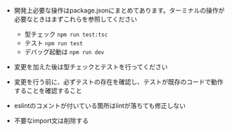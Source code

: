 - 開発上必要な操作はpackage.jsonにまとめてあります。ターミナルの操作が必要なときはまずこれらを参照してください
  - 型チェック `npm run test:tsc`
  - テスト `npm run test`
  - デバッグ起動は `npm run dev`

- 変更を加えた後は型チェックとテストを行ってください
- 変更を行う前に、必ずテストの存在を確認し、テストが既存のコードで動作することを確認すること
- eslintのコメントが付いている箇所はlintが落ちても修正しない
- 不要なimport文は削除する
